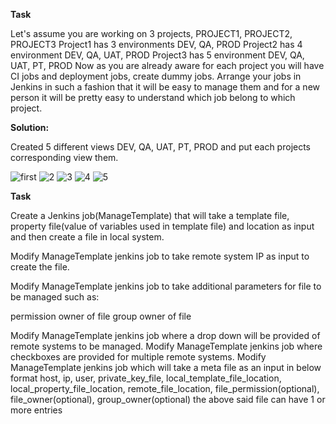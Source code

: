 **Task**

Let's assume you are working on 3 projects, PROJECT1, PROJECT2, PROJECT3
Project1 has 3 environments DEV, QA, PROD
Project2 has 4 environment DEV, QA, UAT, PROD
Project3 has 5 environment DEV, QA, UAT, PT, PROD
Now as you are already aware for each project you will have CI jobs and deployment jobs, create dummy jobs.
Arrange your jobs in Jenkins in such a fashion that it will be easy to manage them and for a new person it will be pretty easy to understand which job belong to which project.

**Solution:**

Created 5 different views DEV, QA, UAT, PT, PROD and put each projects corresponding view them.

![first](https://gitlab.com/tarun.kumar2/abhisheksachan/blob/abhishek/Images/1.jpg)
![2](https://gitlab.com/tarun.kumar2/abhisheksachan/blob/abhishek/Images/2.jpg)
![3](https://gitlab.com/tarun.kumar2/abhisheksachan/blob/abhishek/Images/3.jpg)
![4](https://gitlab.com/tarun.kumar2/abhisheksachan/blob/abhishek/Images/4.jpg)
![5](https://gitlab.com/tarun.kumar2/abhisheksachan/blob/abhishek/Images/5.jpg)


**Task**

Create a Jenkins job(ManageTemplate) that will take a template file, property file(value of variables used in template file) and location as input and then create a file in local system.



Modify ManageTemplate jenkins job to take remote system IP as input to create the file.

Modify ManageTemplate jenkins job to take additional parameters for file to be managed such as:

permission
owner of file
group owner of file


Modify ManageTemplate jenkins job where a drop down will be provided of remote systems to be managed.
Modify ManageTemplate jenkins job where checkboxes are provided for multiple remote systems.
Modify ManageTemplate jenkins job which will take a meta file as an input in below format
host, ip, user, private_key_file, local_template_file_location, local_property_file_location, remote_file_location, file_permission(optional), file_owner(optional), group_owner(optional)
the above said file can have 1 or more entries



